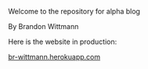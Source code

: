 Welcome to the repository for alpha blog

By Brandon Wittmann

Here is the website in production:

[br-wittmann.herokuapp.com](https://br-wittmann.herokuapp.com)